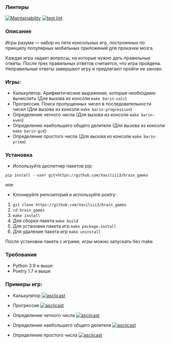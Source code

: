 ### Линтеры

[![Maintainability](https://api.codeclimate.com/v1/badges/a88785ff5134935ffafa/maintainability)](https://codeclimate.com/github/Vasiliii3/python-project-lvl1/maintainability)
[![test lint](https://github.com/Vasiliii3/brain_games/actions/workflows/lint.yml/badge.svg)](https://github.com/Vasiliii3/brain_games/actions/workflows/lint.yml)

### Описание
Игры разума — набор из пяти консольных игр, построенных по принципу популярных мобильных приложений для прокачки мозга. 

Каждая игра задает вопросы, на которые нужно дать правильные ответы. После трех правильных ответов считается, что игра пройдена. Неправильные ответы завершают игру и предлагают пройти ее заново. 

### Игры:

* Калькулятор. Арифметические выражения, которые необходимо вычислить (Для вызова из консоли `make barin-calc`)
* Прогрессия. Поиск пропущенных чисел в последовательности чисел (Для вызова из консоли `make barin-progression`)
* Определение четного числа (Для вызова из консоли `make barin-even`)
* Определение наибольшего общего делителя (Для вызова из консоли `make barin-gcd`)
* Определение простого числа (Для вызова из консоли `make barin-prime`)

### Установка
* Используйте диспетчер пакетов pip:

`pip install --user git+https://github.com/Vasiliii3/brain_games`

или

* Клонируйте репозиторий и используйте poetry:
1. `git clone https://github.com/Vasiliii3/brain_games`
2. `cd brain_games`
3. `make install`
4. Для сборки пакета `make build`
5. Для установки пакета игр `make package-install`
6. Для удаление пакета игр `make uninstall`

После установки пакета с играми, игры можно запускать без make

### Требования
* Python 3.9 и выше
* Poetry 1.7 и выше

### Примеры игр:

* Калькулятор
[![asciicast](https://asciinema.org/a/xsSoMnIoULSgj2FiS5Y8tCL12.svg)](https://asciinema.org/a/xsSoMnIoULSgj2FiS5Y8tCL12)

* Прогрессия
[![asciicast](https://asciinema.org/a/zrrsiCDNExnXWTxB3X1BoZrM3.svg)](https://asciinema.org/a/zrrsiCDNExnXWTxB3X1BoZrM3)

* Определение четного числа
[![asciicast](https://asciinema.org/a/UjbmIxsNZ9RpniWBD3xvimqcJ.svg)](https://asciinema.org/a/UjbmIxsNZ9RpniWBD3xvimqcJ)

* Определение наибольшего общего делителя
[![asciicast](https://asciinema.org/a/QNp1oIRiW77IiYlD5seoAZDp3.svg)](https://asciinema.org/a/QNp1oIRiW77IiYlD5seoAZDp3)

* Определение простого числа
[![asciicast](https://asciinema.org/a/Jy0jE7QPyU54ywb0HpzeX819H.svg)](https://asciinema.org/a/Jy0jE7QPyU54ywb0HpzeX819H)

